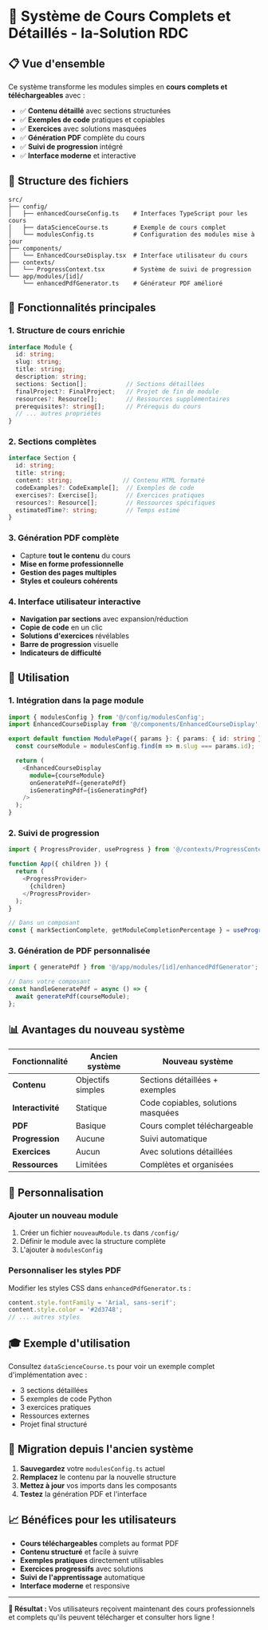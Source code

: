 # 🚀 Système de Cours Complets et Détaillés - Ia-Solution RDC

## 📋 Vue d'ensemble

Ce système transforme les modules simples en **cours complets et téléchargeables** avec :
- ✅ **Contenu détaillé** avec sections structurées
- ✅ **Exemples de code** pratiques et copiables
- ✅ **Exercices** avec solutions masquées
- ✅ **Génération PDF** complète du cours
- ✅ **Suivi de progression** intégré
- ✅ **Interface moderne** et interactive

## 📁 Structure des fichiers

```
src/
├── config/
│   ├── enhancedCourseConfig.ts    # Interfaces TypeScript pour les cours
│   ├── dataScienceCourse.ts       # Exemple de cours complet
│   └── modulesConfig.ts           # Configuration des modules mise à jour
├── components/
│   └── EnhancedCourseDisplay.tsx  # Interface utilisateur du cours
├── contexts/
│   └── ProgressContext.tsx        # Système de suivi de progression
└── app/modules/[id]/
    └── enhancedPdfGenerator.ts    # Générateur PDF amélioré
```

## 🎯 Fonctionnalités principales

### 1. **Structure de cours enrichie**
```typescript
interface Module {
  id: string;
  slug: string;
  title: string;
  description: string;
  sections: Section[];           // Sections détaillées
  finalProject?: FinalProject;   // Projet de fin de module
  resources?: Resource[];        // Ressources supplémentaires
  prerequisites?: string[];      // Prérequis du cours
  // ... autres propriétés
}
```

### 2. **Sections complètes**
```typescript
interface Section {
  id: string;
  title: string;
  content: string;              // Contenu HTML formaté
  codeExamples?: CodeExample[];  // Exemples de code
  exercises?: Exercise[];        // Exercices pratiques
  resources?: Resource[];        // Ressources spécifiques
  estimatedTime?: string;        // Temps estimé
}
```

### 3. **Génération PDF complète**
- Capture **tout le contenu** du cours
- **Mise en forme professionnelle**
- **Gestion des pages multiples**
- **Styles et couleurs cohérents**

### 4. **Interface utilisateur interactive**
- **Navigation par sections** avec expansion/réduction
- **Copie de code** en un clic
- **Solutions d'exercices** révélables
- **Barre de progression** visuelle
- **Indicateurs de difficulté**

## 🚀 Utilisation

### 1. **Intégration dans la page module**
```typescript
import { modulesConfig } from '@/config/modulesConfig';
import EnhancedCourseDisplay from '@/components/EnhancedCourseDisplay';

export default function ModulePage({ params }: { params: { id: string } }) {
  const courseModule = modulesConfig.find(m => m.slug === params.id);

  return (
    <EnhancedCourseDisplay
      module={courseModule}
      onGeneratePdf={generatePdf}
      isGeneratingPdf={isGeneratingPdf}
    />
  );
}
```

### 2. **Suivi de progression**
```typescript
import { ProgressProvider, useProgress } from '@/contexts/ProgressContext';

function App({ children }) {
  return (
    <ProgressProvider>
      {children}
    </ProgressProvider>
  );
}

// Dans un composant
const { markSectionComplete, getModuleCompletionPercentage } = useProgress();
```

### 3. **Génération de PDF personnalisée**
```typescript
import { generatePdf } from '@/app/modules/[id]/enhancedPdfGenerator';

// Dans votre composant
const handleGeneratePdf = async () => {
  await generatePdf(courseModule);
};
```

## 📊 Avantages du nouveau système

| Fonctionnalité | Ancien système | Nouveau système |
|---|---|---|
| **Contenu** | Objectifs simples | Sections détaillées + exemples |
| **Interactivité** | Statique | Code copiables, solutions masquées |
| **PDF** | Basique | Cours complet téléchargeable |
| **Progression** | Aucune | Suivi automatique |
| **Exercices** | Aucun | Avec solutions détaillées |
| **Ressources** | Limitées | Complètes et organisées |

## 🔧 Personnalisation

### Ajouter un nouveau module
1. Créer un fichier `nouveauModule.ts` dans `/config/`
2. Définir le module avec la structure complète
3. L'ajouter à `modulesConfig`

### Personnaliser les styles PDF
Modifier les styles CSS dans `enhancedPdfGenerator.ts` :
```typescript
content.style.fontFamily = 'Arial, sans-serif';
content.style.color = '#2d3748';
// ... autres styles
```

## 🎓 Exemple d'utilisation

Consultez `dataScienceCourse.ts` pour voir un exemple complet d'implémentation avec :
- 3 sections détaillées
- 5 exemples de code Python
- 3 exercices pratiques
- Ressources externes
- Projet final structuré

## 🚨 Migration depuis l'ancien système

1. **Sauvegardez** votre `modulesConfig.ts` actuel
2. **Remplacez** le contenu par la nouvelle structure
3. **Mettez à jour** vos imports dans les composants
4. **Testez** la génération PDF et l'interface

## 📈 Bénéfices pour les utilisateurs

- **Cours téléchargeables** complets au format PDF
- **Contenu structuré** et facile à suivre
- **Exemples pratiques** directement utilisables
- **Exercices progressifs** avec solutions
- **Suivi de l'apprentissage** automatique
- **Interface moderne** et responsive

---

**🎯 Résultat :** Vos utilisateurs reçoivent maintenant des cours professionnels et complets qu'ils peuvent télécharger et consulter hors ligne !
